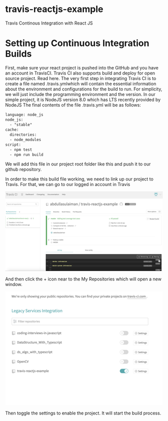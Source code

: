 # travis-reactjs-example
Travis Continous Integration with React JS


# Setting up Continuous Integration Builds

First, make sure your react project is pushed into the GitHub and you have an account in TravisCI.
Travis CI also supports build and deploy for open source project. Read here.
The very first step in integrating Travis CI is to create a file named .travis.ymlwhich will contain the essential information about the environment and configurations for the build to run. For simplicity, we will just include the programming environment and the version. In our simple project, it is NodeJS version 8.0 which has LTS recently provided by NodeJS The final contents of the file .travis.yml will be as follows:

```
language: node_js
node_js:
  - "stable"
cache:
  directories:
  - node_modules
script:
  - npm test
  - npm run build

```

We will add this file in our project root folder like this and push it to our github repository.

In order to make this build file working, we need to link up our project to Travis. For that, we can go to our logged in account in Travis

<img src="https://github.com/abdullasulaiman/travis-reactjs-example/blob/master/Add%20Repo.png" alt="Add Repository"/>

And then click the + icon near to the My Repositories which will open a new window.

<img src="https://github.com/abdullasulaiman/travis-reactjs-example/blob/master/EnableTravis.png" alt="Enable Travis"/>

Then toggle the settings to enable the project. It will start the build process.


